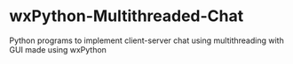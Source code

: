 # wxPython-Multithreaded-Chat
Python programs to implement client-server chat using multithreading with GUI made using wxPython
